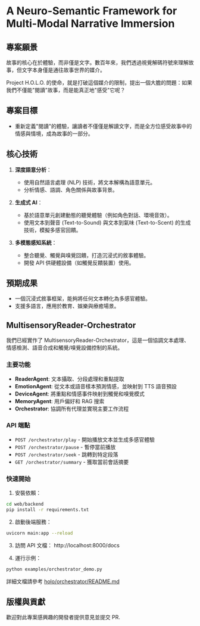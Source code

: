 # A Neuro-Semantic Framework for Multi-Modal Narrative Immersion 

## 專案願景 
故事的核心在於體驗，而非僅是文字。數百年來，我們透過視覺解碼符號來理解故事，但文字本身僅是通往故事世界的媒介。

Project H.O.L.O. 的使命，就是打破這個媒介的限制，提出一個大膽的問題：如果我們不僅能"閱讀"故事，而是能真正地"感受"它呢？ 

## 專案目標 
- 重新定義"閱讀"的體驗，讓讀者不僅僅是解讀文字，而是全方位感受故事中的情感與情境，成為故事的一部分。 

## 核心技術 
1. **深度語意分析**：
   - 使用自然語言處理 (NLP) 技術，將文本解構為語意單元。
   - 分析情感、語調、角色關係與故事背景。

2. **生成式 AI**：
   - 基於語意單元創建動態的聽覺體驗（例如角色對話、環境音效）。
   - 使用文本到聲音 (Text-to-Sound) 與文本到氣味 (Text-to-Scent) 的生成技術，模擬多感官回饋。

3. **多模態感知系統**：
   - 整合聽覺、觸覺與嗅覺回饋，打造沉浸式的敘事體驗。
   - 開發 API 供硬體設備（如觸覺反饋裝置）使用。

## 預期成果 
- 一個沉浸式敘事框架，能夠將任何文本轉化為多感官體驗。
- 支援多語言，應用於教育、娛樂與療癒場景。 

## MultisensoryReader-Orchestrator

我們已經實作了 MultisensoryReader-Orchestrator，這是一個協調文本處理、情感檢測、語音合成和觸覺/嗅覺設備控制的系統。

### 主要功能

- **ReaderAgent**: 文本攝取、分段處理和重點提取
- **EmotionAgent**: 從文本或語音樣本預測情感，並映射到 TTS 語音預設
- **DeviceAgent**: 將重點和情感事件映射到觸覺和嗅覺模式
- **MemoryAgent**: 用戶偏好和 RAG 搜索
- **Orchestrator**: 協調所有代理並實現主要工作流程

### API 端點

- `POST /orchestrator/play` - 開始播放文本並生成多感官體驗
- `POST /orchestrator/pause` - 暫停當前播放
- `POST /orchestrator/seek` - 跳轉到特定段落
- `GET /orchestrator/summary` - 獲取當前會話摘要

### 快速開始

1. 安裝依賴：
```bash
cd web/backend
pip install -r requirements.txt
```

2. 啟動後端服務：
```bash
uvicorn main:app --reload
```

3. 訪問 API 文檔：
http://localhost:8000/docs

4. 運行示例：
```bash
python examples/orchestrator_demo.py
```

詳細文檔請參考 [holo/orchestrator/README.md](holo/orchestrator/README.md)

## 版權與貢獻 
歡迎對此專案感興趣的開發者提供意見並提交 PR.